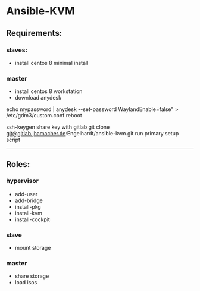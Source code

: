 # Ansible-KVM

## Requirements:
### slaves:
  - install centos 8 minimal install

### master
  - install centos 8 workstation
  - download anydesk

echo mypassword | anydesk --set-password
WaylandEnable=false" > /etc/gdm3/custom.conf
reboot

ssh-keygen
share key with gitlab
git clone git@gitlab.jhamacher.de:Engelhardt/ansible-kvm.git
run primary setup script

---
## Roles:
### hypervisor
- add-user
- add-bridge
- install-pkg
- install-kvm
- install-cockpit
### slave
- mount storage
### master
- share storage
- load isos

